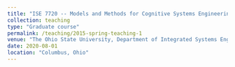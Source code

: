 ```yaml
---
title: "ISE 7720 -- Models and Methods for Cognitive Systems Engineering"
collection: teaching
type: "Graduate course"
permalink: /teaching/2015-spring-teaching-1
venue: "The Ohio State University, Department of Integrated Systems Engineering"
date: 2020-08-01
location: "Columbus, Ohio"
---
```

